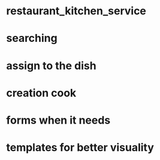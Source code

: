 ﻿# restaurant_kitchen_service

# searching
# assign to the dish
# creation cook
# forms when it needs
# templates for better visuality
